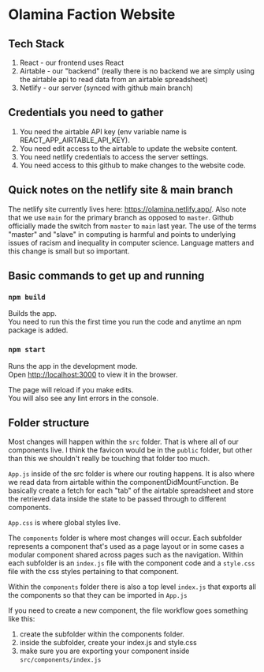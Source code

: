 
# Olamina Faction Website

## Tech Stack
1. React - our frontend uses React
2. Airtable - our "backend" (really there is no backend we are simply using the airtable api to read data from an airtable spreadsheet)
3. Netlify - our server (synced with github main branch)

## Credentials you need to gather 
1. You need the airtable API key (env variable name is REACT_APP_AIRTABLE_API_KEY).
2. You need edit access to the airtable to update the website content.
3. You need netlify credentials to access the server settings.
4. You need access to this github to make changes to the website code. 

## Quick notes on the netlify site & main branch
The netlify site currently lives here: https://olamina.netlify.app/. 
Also note that we use `main` for the primary branch as opposed to `master`. 
Github officially made the switch from `master` to `main` last year. The use of the terms "master" and "slave" in computing is harmful and points to underlying issues of racism and inequality in computer science. Language matters and this change is small but so important. 

## Basic commands to get up and running 

### `npm build`

Builds the app.\
You need to run this the first time you run the code and anytime an npm package is added.

### `npm start`

Runs the app in the development mode.\
Open [http://localhost:3000](http://localhost:3000) to view it in the browser.

The page will reload if you make edits.\
You will also see any lint errors in the console.

## Folder structure 

Most changes will happen within the `src` folder. That is where all of our components live. I think the favicon would be in the `public` folder, but other than this we shouldn't really be touching that folder too much.

`App.js` inside of the src folder is where our routing happens. It is also where we read data from airtable within the componentDidMountFunction. Be basically create a fetch for each "tab" of the airtable spreadsheet and store the retrieved data inside the state to be passed through to different components. 

`App.css` is where global styles live.

The `components` folder is where most changes will occur. Each subfolder represents a component that's used as a page layout or in some cases a modular component shared across pages such as the navigation. Within each subfolder is an `index.js` file with the component code and a `style.css` file with the css styles pertaining to that component.

Within the `components` folder there is also a top level `index.js` that exports all the components so that they can be imported in `App.js`

If you need to create a new component, the file workflow goes something like this: 
1. create the subfolder within the components folder.
2. inside the subfolder, create your index.js and style.css
3. make sure you are exporting your component inside `src/components/index.js`

